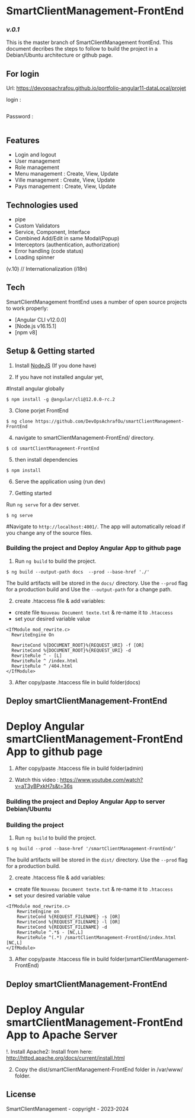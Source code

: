 # SmartClientManagement-FrontEnd
### _v.0.1_

This is the master branch of SmartClientManagement frontEnd.
This document decribes the steps to follow to build the project in a Debian/Ubuntu architecture or github page.

## For login
Url: https://devopsachrafou.github.io/portfolio-angular11-dataLocal/projet

login : 
```  a.admin
```  
Password :
```  123456789
``` 

## Features
- Login and logout
- User management
- Role management
- Menu management : Create, View, Update
- Ville management : Create, View, Update
- Pays management : Create, View, Update

## Technologies used
- pipe
- Custom Validators 
- Service, Component, Interface
- Combined Add/Edit in same Modal(Popup)
- Interceptors (authentication, authorization)
- Error handling (code status)
- Loading spinner

(v.10)
// Internationalization (i18n)

## Tech
SmartClientManagement frontEnd uses a number of open source projects to work properly:
- [Angular CLI v12.0.0]
- [Node.js v16.15.1]
- [npm v8]

## Setup & Getting started

1. Install [NodeJS](http://nodejs.org/) (If you done have)

2. If you have not installed angular yet,

#Install angular globally

```
$ npm install -g @angular/cli@12.0.0-rc.2
```

3. Clone porjet FrontEnd

```
$ ng clone https://github.com/DevOpsAchrafOu/smartClientManagement-FrontEnd
```

4. navigate to smartClientManagement-FrontEnd/ directory.

```   
$ cd smartClientManagement-FrontEnd 
```

5. then install dependencies

```
$ npm install
```

6. Serve the application using (run dev)


6. Getting started

Run `ng serve` for a dev server.
 
```
$ ng serve
```

#Navigate to `http://localhost:4001/`. The app will automatically reload if you change any of the source files.

### Building the project and Deploy Angular App to github page

1. Run `ng build` to build the project.
```
$ ng build --output-path docs  --prod --base-href './'
```
 The build artifacts will be stored in the `docs/` directory. Use the `--prod` flag for a production build and Use the `--output-path` for a change path.

2. create .htaccess file & add variables:

- create file `Nouveau Document texte.txt` & re-name it to `.htaccess`
- set your desired variable value
```
<IfModule mod_rewrite.c>
  RewriteEngine On

  RewriteCond %{DOCUMENT_ROOT}%{REQUEST_URI} -f [OR]
  RewriteCond %{DOCUMENT_ROOT}%{REQUEST_URI} -d
  RewriteRule ^ - [L]
  RewriteRule ^ /index.html
  RewriteRule ^ /404.html
</IfModule>
```
3. After copy/paste .htaccess file in build folder(docs)

## Deploy smartClientManagement-FrontEnd

# Deploy Angular smartClientManagement-FrontEnd App to github page

1. After copy/paste .htaccess file in build folder(admin)

2. Watch this video : https://www.youtube.com/watch?v=aT3yBPxkH7s&t=36s


### Building the project and Deploy Angular App to server Debian/Ubuntu 

### Building the project

1. Run `ng build` to build the project.
```
$ ng build --prod --base-href '/smartClientManagement-FrontEnd/’
```
 The build artifacts will be stored in the `dist/` directory. Use the `--prod` flag for a production build.
 

2. create .htaccess file & add variables:

- create file `Nouveau Document texte.txt` & re-name it to `.htaccess`
- set your desired variable value
```
<IfModule mod_rewrite.c>
    RewriteEngine on
    RewriteCond %{REQUEST_FILENAME} -s [OR]
    RewriteCond %{REQUEST_FILENAME} -l [OR]
    RewriteCond %{REQUEST_FILENAME} -d
    RewriteRule ^.*$ - [NC,L]
    RewriteRule ^(.*) /smartClientManagement-FrontEnd/index.html [NC,L]
</IfModule>
```
3. After copy/paste .htaccess file in build folder(smartClientManagement-FrontEnd)

## Deploy smartClientManagement-FrontEnd

# Deploy Angular smartClientManagement-FrontEnd App to Apache Server

!. Install Apache2:
Install from here: http://httpd.apache.org/docs/current/install.html

2. Copy the dist/smartClientManagement-FrontEnd folder in /var/www/ folder.


## License

SmartClientManagement - copyright - 2023-2024
